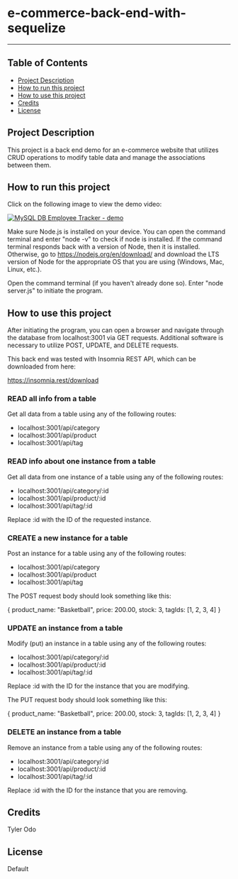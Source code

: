# e-commerce-back-end-with-sequelize

---

## Table of Contents

- [Project Description](#project-description)
- [How to run this project](#how-to-run-this-project)
- [How to use this project](#how-to-use-this-project)
- [Credits](#credits)
- [License](#license)

## Project Description

This project is a back end demo for an e-commerce website that utilizes CRUD operations to modify table data and manage the associations between them.

## How to run this project

Click on the following image to view the demo video:
<!-- Change title / image / video info -->
[![MySQL DB Employee Tracker - demo](<assets/images/MySQL DB Employee Tracker - demo.png>)](https://drive.google.com/file/d/1_KThXrsfNdhVv8Z1D5NXUuXRIdfuJCvh/view)

Make sure Node.js is installed on your device. You can open the command terminal and enter "node -v" to check if node is installed. If the command terminal responds back with a version of Node, then it is installed. Otherwise, go to https://nodejs.org/en/download/ and download the LTS version of Node for the appropriate OS that you are using (Windows, Mac, Linux, etc.).

Open the command terminal (if you haven't already done so). Enter "node server.js" to initiate the program.

## How to use this project

After initiating the program, you can open a browser and navigate through the database from localhost:3001 via GET requests. Additional software is necessary to utilize POST, UPDATE, and DELETE requests.

This back end was tested with Insomnia REST API, which can be downloaded from here:

https://insomnia.rest/download

### READ all info from a table

Get all data from a table using any of the following routes:

- localhost:3001/api/category
- localhost:3001/api/product
- localhost:3001/api/tag

### READ info about one instance from a table

Get all data from one instance of a table using any of the following routes:

- localhost:3001/api/category/:id
- localhost:3001/api/product/:id
- localhost:3001/api/tag/:id

Replace :id with the ID of the requested instance.

### CREATE a new instance for a table

Post an instance for a table using any of the following routes:

- localhost:3001/api/category
- localhost:3001/api/product
- localhost:3001/api/tag

The POST request body should look something like this:

{
  product_name: "Basketball",
  price: 200.00,
  stock: 3,
  tagIds: [1, 2, 3, 4]
}

### UPDATE an instance from a table

Modify (put) an instance in a table using any of the following routes:

- localhost:3001/api/category/:id
- localhost:3001/api/product/:id
- localhost:3001/api/tag/:id

Replace :id with the ID for the instance that you are modifying.

The PUT request body should look something like this:

{
  product_name: "Basketball",
  price: 200.00,
  stock: 3,
  tagIds: [1, 2, 3, 4]
}

### DELETE an instance from a table

Remove an instance from a table using any of the following routes:

- localhost:3001/api/category/:id
- localhost:3001/api/product/:id
- localhost:3001/api/tag/:id

Replace :id with the ID for the instance that you are removing.

## Credits

Tyler Odo

## License

Default
